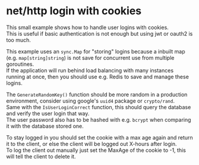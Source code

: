 # net/http login with cookies

This small example shows how to handle user logins with cookies.  
This is useful if basic authentication is not enough but using jwt or oauth2 is too much.

This example uses an `sync.Map` for "storing" logins because a inbuilt map (e.g. `map[string]string`) is not save for concurrent use from multiple goroutines.  
If the application will run behind load balancing with many instances running at once, then you should use e.g. Redis to save and manage these logins.

The `GenerateRandomKey()` function should be more random in a production environment, consider using google's `uuid4` package or `crypto/rand`.  
Same with the `IsUserLoginCorrect` function, this should query the database and verify the user login that way.  
The user password also has to be hashed with e.g. `bcrypt` when comparing it with the database stored one.

To stay logged in you should set the cookie with a max age again and return it to the client, or else the client will be logged out X-hours after login.  
To log the client out manually just set the MaxAge of the cookie to -1, this will tell the client to delete it.
